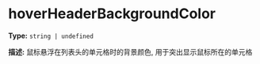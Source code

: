 # hoverHeaderBackgroundColor

**Type:** `string | undefined`

**描述:**
鼠标悬浮在列表头的单元格时的背景颜色, 用于突出显示鼠标所在的单元格

